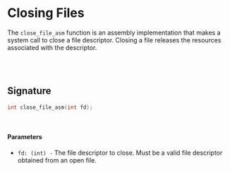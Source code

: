 # Closing Files
The `close_file_asm` function is an assembly implementation that makes a system call to close a file descriptor. Closing a file releases the resources associated with the descriptor.

<br><br>

## Signature
```c
int close_file_asm(int fd);
```

<br>

#### Parameters
- `fd: (int) -` The file descriptor to close. Must be a valid file descriptor obtained from an open file.